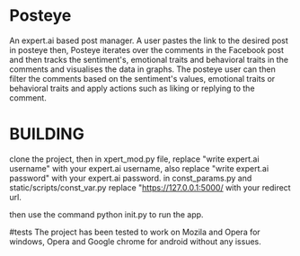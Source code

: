 # Posteye
An expert.ai based post manager.
A user pastes the link to the desired post in posteye then,
Posteye iterates over the comments in the Facebook post and 
then tracks the sentiment's, emotional traits and behavioral 
traits in the comments and visualises the data in graphs.
The posteye user can then filter the comments based on the
sentiment's values, emotional traits or behavioral traits and
apply actions such as liking or replying to the comment.

# BUILDING
clone the project, then in xpert_mod.py file, replace "write expert.ai username" with your expert.ai username,
also replace "write expert.ai password" with your expert.ai password.
in const_params.py and static/scripts/const_var.py replace "https://127.0.0.1:5000/ with your redirect url.

then use the command python init.py to run the app.

#tests
The project has been tested to work on Mozila and Opera for
windows, Opera and Google chrome for android without any issues.
